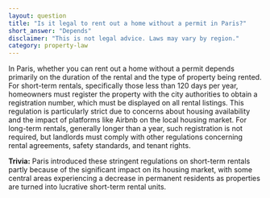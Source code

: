 ```yaml
---
layout: question
title: "Is it legal to rent out a home without a permit in Paris?"
short_answer: "Depends"
disclaimer: "This is not legal advice. Laws may vary by region."
category: property-law
---
```

In Paris, whether you can rent out a home without a permit depends primarily on the duration of the rental and the type of property being rented. For short-term rentals, specifically those less than 120 days per year, homeowners must register the property with the city authorities to obtain a registration number, which must be displayed on all rental listings. This regulation is particularly strict due to concerns about housing availability and the impact of platforms like Airbnb on the local housing market. For long-term rentals, generally longer than a year, such registration is not required, but landlords must comply with other regulations concerning rental agreements, safety standards, and tenant rights.

**Trivia:** Paris introduced these stringent regulations on short-term rentals partly because of the significant impact on its housing market, with some central areas experiencing a decrease in permanent residents as properties are turned into lucrative short-term rental units.
